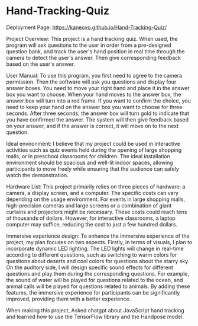 # Hand-Tracking-Quiz



Deployment Page:  https://kaneovo.github.io/Hand-Tracking-Quiz/



Project Overview: This project is a hand tracking quiz. When used, the program will ask questions to the user in order from a pre-designed question bank, and track the user's hand position in real time through the camera to detect the user's answer. Then give corresponding feedback based on the user's answer.


User Manual: To use this program, you first need to agree to the camera permission. Then the software will ask you questions and display four answer boxes. You need to move your right hand and place it in the answer box you want to choose. When your hand moves to the answer box, the answer box will turn into a red frame. If you want to confirm the choice, you need to keep your hand on the answer box you want to choose for three seconds. After three seconds, the answer box will turn gold to indicate that you have confirmed the answer. The system will then give feedback based on your answer, and if the answer is correct, it will move on to the next question.



Ideal environment: I believe that my project could be used in interactive activities such as quiz events held during the opening of large shopping malls, or in preschool classrooms for children. The ideal installation environment should be spacious and well-lit indoor spaces, allowing participants to move freely while ensuring that the audience can safely watch the demonstration. 



Hardware List: This project primarily relies on three pieces of hardware: a camera, a display screen, and a computer. The specific costs can vary depending on the usage environment. For events in large shopping malls, high-precision cameras and large screens or a combination of giant curtains and projectors might be necessary. These costs could reach tens of thousands of dollars. However, for interactive classrooms, a laptop computer may suffice, reducing the cost to just a few hundred dollars.



Immersive experience design: To enhance the immersive experience of the project, my plan focuses on two aspects. Firstly, in terms of visuals, I plan to incorporate dynamic LED lighting. The LED lights will change in real-time according to different questions, such as switching to warm colors for questions about deserts and cool colors for questions about the starry sky. On the auditory side, I will design specific sound effects for different questions and play them during the corresponding questions. For example, the sound of water will be played for questions related to the ocean, and animal calls will be played for questions related to animals. By adding these features, the immersive experience for participants can be significantly improved, providing them with a better experience.



When making this project, Asked chatgpt about JavaScript hand tracking and learned how to use the TensorFlow library and the Handpose model.
